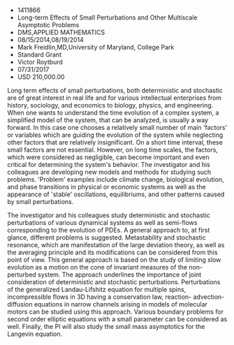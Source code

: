 
* 1411866
* Long-term Effects of Small Perturbations and Other Multiscale Asymptotic Problems
* DMS,APPLIED MATHEMATICS
* 08/15/2014,08/19/2014
* Mark Freidlin,MD,University of Maryland, College Park
* Standard Grant
* Victor Roytburd
* 07/31/2017
* USD 210,000.00

Long term effects of small perturbations, both deterministic and stochastic are
of great interest in real life and for various intellectual enterprises from
history, sociology, and economics to biology, physics, and engineering. When one
wants to understand the time evolution of a complex system, a simplified model
of the system, that can be analyzed, is usually a way forward. In this case one
chooses a relatively small number of main 'factors' or variables which are
guiding the evolution of the system while neglecting other factors that are
relatively insignificant. On a short time interval, these small factors are not
essential. However, on long time scales, the factors, which were considered as
negligible, can become important and even critical for determining the system's
behavior. The investigator and his colleagues are developing new models and
methods for studying such problems. 'Problem' examples include climate change,
biological evolution, and phase transitions in physical or economic systems as
well as the appearance of 'stable' oscillations, equilibriums, and other
patterns caused by small perturbations.

The investigator and his colleagues study deterministic and stochastic
perturbations of various dynamical systems as well as semi-flows corresponding
to the evolution of PDEs. A general approach to, at first glance, different
problems is suggested. Metastability and stochastic resonance, which are
manifestation of the large deviation theory, as well as the averaging principle
and its modifications can be considered from this point of view. This general
approach is based on the study of limiting slow evolution as a motion on the
cone of invariant measures of the non-perturbed system. The approach underlines
the importance of joint consideration of deterministic and stochastic
perturbations. Perturbations of the generalized Landau-Lifshitz equation for
multiple spins, incompressible flows in 3D having a conservation law, reaction-
advection-diffusion equations in narrow channels arising in models of molecular
motors can be studied using this approach. Various boundary problems for second
order elliptic equations with a small parameter can be considered as well.
Finally, the PI will also study the small mass asymptotics for the Langevin
equation.
